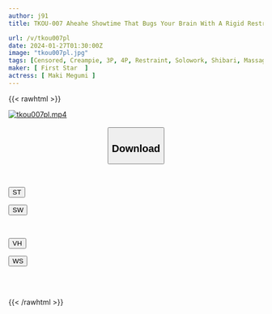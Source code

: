 ```yaml
---
author: j91
title: TKOU-007 Aheahe Showtime That Bugs Your Brain With A Rigid Restraint Orgasm A Massage Parlor Specializing In Big Breasts That Collapses Rationality Minami Shirakawa

url: /v/tkou007pl
date: 2024-01-27T01:30:00Z
image: "tkou007pl.jpg"
tags: [Censored, Creampie, 3P, 4P, Restraint, Solowork, Shibari, Massage	]
maker: [ First Star  ]
actress: [ Maki Megumi ]
---
```



{{< rawhtml >}}

<div class="video" data-videoid="7PjkqwGk8gTAdXR">
    <a href="javascript:;">
        <img src="/v/tkou007pl/tkou007pl.jpg" width="WIDTH" height="HEIGHT" alt="tkou007pl.mp4" loading="lazy">
    </a>
</div>

<script type="text/javascript" src="https://j91.asia/asset/on-demand-st.js"></script>

<br>
  <link rel="stylesheet" href="https://j91.asia/asset/bs5.css">
  
  <center>
  <button class="btn btn-primary" type="button" data-bs-toggle="collapse" data-bs-target=".multi-collapse" aria-expanded="false" aria-controls="multiCollapseExample1 multiCollapseExample2"><h2>Download</h2></button></center>
</p>
<div class="row">
  <div class="col">
    <div class="collapse multi-collapse" id="multiCollapseExample1">
      <div class="card card-body">
	      	      <br>
<div class="buttons">  
<p><a href="https://streamtape.to/v/7PjkqwGk8gTAdXR" target="_blank"><button class="btn-hover color-3"><i class="fa fa-download"></i> ST</button></a></p>
<p><a href="https://flaswish.com/kwn6jneumozx" target="_blank"><button class="btn-hover color-2"><i class="fa fa-download"></i> SW</button></a></p></div>
    </div>
  </div>
</div>
  <div class="col">
    <div class="collapse multi-collapse" id="multiCollapseExample2">
      <div class="card card-body">
	      <br>
<div class="buttons">
<p><a href="https://vidhidepro.com/f/un4pclwfmjth" target="_blank"><button class="btn-hover color-9"><i class="fa fa-download"></i> VH</button></a></p>
<p><a href="https://wolfstream.tv/ho7l6ozjhqe6" target="_blank"><button class="btn-hover color-8"><i class="fa fa-download"></i> WS</button></a></p></div>
<br><br>
      </div>
    </div>
  </div>
</div>

{{< /rawhtml >}}